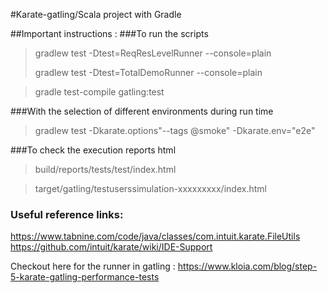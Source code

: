 #Karate-gatling/Scala project with Gradle


##Important instructions :
###To run the scripts

> gradlew test -Dtest=ReqResLevelRunner --console=plain
>
> gradlew test -Dtest=TotalDemoRunner --console=plain

> gradle test-compile gatling:test
> 
###With the selection of different environments during run time
> gradlew test -Dkarate.options"--tags @smoke" -Dkarate.env="e2e"

###To check the execution reports html
> build/reports/tests/test/index.html

>target/gatling/testuserssimulation-xxxxxxxxx/index.html



### Useful reference links:

https://www.tabnine.com/code/java/classes/com.intuit.karate.FileUtils
https://github.com/intuit/karate/wiki/IDE-Support

Checkout here for the runner in gatling : https://www.kloia.com/blog/step-5-karate-gatling-performance-tests